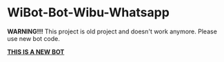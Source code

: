 # WiBot-Bot-Wibu-Whatsapp
**WARNING!!!**
This project is old project and doesn't work anymore. Please use new bot code.

[**THIS IS A NEW BOT**](https://github.com/ikkehman/new-wibot-anime-whatsapp-bot)
